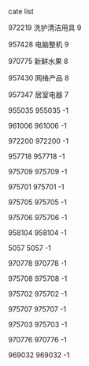 cate list

972219 洗护清洁用具 9

957428 电脑整机 9

970775 新鲜水果 8

957430 网络产品 8

957347 居室电器 7

955035 955035 -1

961006 961006 -1

972200 972200 -1

957718 957718 -1

975709 975709 -1

975701 975701 -1

975705 975705 -1

975706 975706 -1

958104 958104 -1

5057 5057 -1

970778 970778 -1

975708 975708 -1

975702 975702 -1

975707 975707 -1

975703 975703 -1

970776 970776 -1

969032 969032 -1

